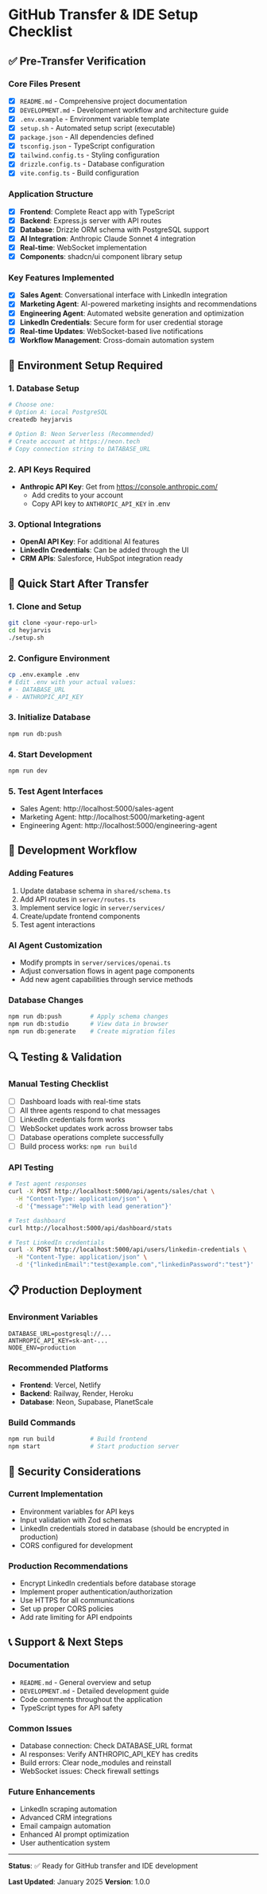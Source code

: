 # GitHub Transfer & IDE Setup Checklist

## ✅ Pre-Transfer Verification

### Core Files Present
- [x] `README.md` - Comprehensive project documentation
- [x] `DEVELOPMENT.md` - Development workflow and architecture guide
- [x] `.env.example` - Environment variable template
- [x] `setup.sh` - Automated setup script (executable)
- [x] `package.json` - All dependencies defined
- [x] `tsconfig.json` - TypeScript configuration
- [x] `tailwind.config.ts` - Styling configuration
- [x] `drizzle.config.ts` - Database configuration
- [x] `vite.config.ts` - Build configuration

### Application Structure
- [x] **Frontend**: Complete React app with TypeScript
- [x] **Backend**: Express.js server with API routes
- [x] **Database**: Drizzle ORM schema with PostgreSQL support
- [x] **AI Integration**: Anthropic Claude Sonnet 4 integration
- [x] **Real-time**: WebSocket implementation
- [x] **Components**: shadcn/ui component library setup

### Key Features Implemented
- [x] **Sales Agent**: Conversational interface with LinkedIn integration
- [x] **Marketing Agent**: AI-powered marketing insights and recommendations
- [x] **Engineering Agent**: Automated website generation and optimization
- [x] **LinkedIn Credentials**: Secure form for user credential storage
- [x] **Real-time Updates**: WebSocket-based live notifications
- [x] **Workflow Management**: Cross-domain automation system

## 🔧 Environment Setup Required

### 1. Database Setup
```bash
# Choose one:
# Option A: Local PostgreSQL
createdb heyjarvis

# Option B: Neon Serverless (Recommended)
# Create account at https://neon.tech
# Copy connection string to DATABASE_URL
```

### 2. API Keys Required
- **Anthropic API Key**: Get from https://console.anthropic.com/
  - Add credits to your account
  - Copy API key to `ANTHROPIC_API_KEY` in .env

### 3. Optional Integrations
- **OpenAI API Key**: For additional AI features
- **LinkedIn Credentials**: Can be added through the UI
- **CRM APIs**: Salesforce, HubSpot integration ready

## 🚀 Quick Start After Transfer

### 1. Clone and Setup
```bash
git clone <your-repo-url>
cd heyjarvis
./setup.sh
```

### 2. Configure Environment
```bash
cp .env.example .env
# Edit .env with your actual values:
# - DATABASE_URL
# - ANTHROPIC_API_KEY
```

### 3. Initialize Database
```bash
npm run db:push
```

### 4. Start Development
```bash
npm run dev
```

### 5. Test Agent Interfaces
- Sales Agent: http://localhost:5000/sales-agent
- Marketing Agent: http://localhost:5000/marketing-agent
- Engineering Agent: http://localhost:5000/engineering-agent

## 🎯 Development Workflow

### Adding Features
1. Update database schema in `shared/schema.ts`
2. Add API routes in `server/routes.ts`
3. Implement service logic in `server/services/`
4. Create/update frontend components
5. Test agent interactions

### AI Agent Customization
- Modify prompts in `server/services/openai.ts`
- Adjust conversation flows in agent page components
- Add new agent capabilities through service methods

### Database Changes
```bash
npm run db:push        # Apply schema changes
npm run db:studio      # View data in browser
npm run db:generate    # Create migration files
```

## 🔍 Testing & Validation

### Manual Testing Checklist
- [ ] Dashboard loads with real-time stats
- [ ] All three agents respond to chat messages
- [ ] LinkedIn credentials form works
- [ ] WebSocket updates work across browser tabs
- [ ] Database operations complete successfully
- [ ] Build process works: `npm run build`

### API Testing
```bash
# Test agent responses
curl -X POST http://localhost:5000/api/agents/sales/chat \
  -H "Content-Type: application/json" \
  -d '{"message":"Help with lead generation"}'

# Test dashboard
curl http://localhost:5000/api/dashboard/stats

# Test LinkedIn credentials
curl -X POST http://localhost:5000/api/users/linkedin-credentials \
  -H "Content-Type: application/json" \
  -d '{"linkedinEmail":"test@example.com","linkedinPassword":"test"}'
```

## 📋 Production Deployment

### Environment Variables
```env
DATABASE_URL=postgresql://...
ANTHROPIC_API_KEY=sk-ant-...
NODE_ENV=production
```

### Recommended Platforms
- **Frontend**: Vercel, Netlify
- **Backend**: Railway, Render, Heroku
- **Database**: Neon, Supabase, PlanetScale

### Build Commands
```bash
npm run build          # Build frontend
npm start              # Start production server
```

## 🔐 Security Considerations

### Current Implementation
- Environment variables for API keys
- Input validation with Zod schemas
- LinkedIn credentials stored in database (should be encrypted in production)
- CORS configured for development

### Production Recommendations
- Encrypt LinkedIn credentials before database storage
- Implement proper authentication/authorization
- Use HTTPS for all communications
- Set up proper CORS policies
- Add rate limiting for API endpoints

## 📞 Support & Next Steps

### Documentation
- `README.md` - General overview and setup
- `DEVELOPMENT.md` - Detailed development guide
- Code comments throughout the application
- TypeScript types for API safety

### Common Issues
- Database connection: Check DATABASE_URL format
- AI responses: Verify ANTHROPIC_API_KEY has credits
- Build errors: Clear node_modules and reinstall
- WebSocket issues: Check firewall settings

### Future Enhancements
- LinkedIn scraping automation
- Advanced CRM integrations
- Email campaign automation
- Enhanced AI prompt optimization
- User authentication system

---

**Status**: ✅ Ready for GitHub transfer and IDE development

**Last Updated**: January 2025
**Version**: 1.0.0
